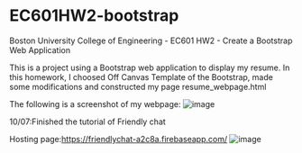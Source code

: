 # EC601HW2-bootstrap
Boston University College of Engineering - EC601 HW2 - Create a Bootstrap Web Application

This is a project using a Bootstrap web application to display my resume.
In this homework, I choosed Off Canvas Template of the Bootstrap, made some modifications and constructed my page resume_webpage.html

The following is a screenshot of my webpage:
![image](https://github.com/jxtang0920/EC601HW2-bootstrap/blob/master/project%20picture.JPG)

10/07:Finished the tutorial of Friendly chat

Hosting page:https://friendlychat-a2c8a.firebaseapp.com/
![image](https://github.com/jxtang0920/EC601HW2-bootstrap/blob/master/friendlychat_screenshot.JPG)
